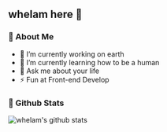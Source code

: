 ## whelam here 👋

### 🧐  About Me

- 🔭 I’m currently working on earth
- 🌱 I’m currently learning how to be a human
- 💬 Ask me about your life
- ⚡ Fun at Front-end Develop

### 🙋 Github Stats

![whelam's github stats](https://github-readme-stats.vercel.app/api/?username=whelamc&show_icons=true&hide_title=true&theme=tokyonight)

